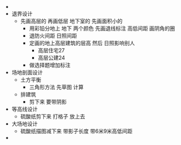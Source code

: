 -
- 退界设计
	- 先画高层的 再画低层 地下室的 先画面积小的
		- 用彩铅分地上 地下 两个颜色 先画退线标注 高低间距 画阴角的圈
		- 退防火间距 日照间距
		- 定画的地上高层建筑的层高 然后 日照影响别人
			- 高层住宅27
			- 高层公建24
		- 做选择题增加标注
- 场地剖面设计
	- 土方平衡
		- 三角形方法 先草图 计算
	- 排建筑
		- 剪下来 要带阴影
- 等高线设计
	- 硫酸纸剪下来 打格子 放上去
- 大场地设计
	- 硫酸纸描图减下来 带影子长度 带6米9米高低间距
-